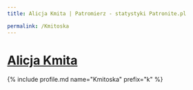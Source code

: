 ```yaml
---
title: Alicja Kmita | Patromierz - statystyki Patronite.pl

permalink: /Kmitoska
---
```


# [Alicja Kmita](https://patronite.pl/Kmitoska)

{% include profile.md name="Kmitoska" prefix="k" %}
